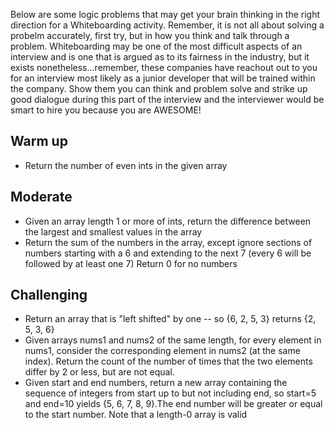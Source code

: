 
Below are some logic problems that may get your brain thinking in the right direction for a Whiteboarding activity. Remember, it is not
all about solving a probelm accurately, first try, but in how you think and talk through a problem. Whiteboarding may be one of the most
difficult aspects of an interview and is one that is argued as to its fairness in the industry, but it exists nonetheless...remember, these companies have reachout out to you for an interview most likely as a junior developer that will be trained within the company. Show
them you can think and problem solve and strike up good dialogue during this part of the interview and the interviewer would be smart to 
hire you because you are AWESOME!


## Warm up 

- Return the number of even ints in the given array

## Moderate

- Given an array length 1 or more of ints, return the difference between the largest and smallest values in the array
- Return the sum of the numbers in the array, except ignore sections of numbers starting with a 6 and extending to the next 7 
(every 6 will be followed by at least one 7) Return 0 for no numbers


## Challenging

- Return an array that is "left shifted" by one -- so {6, 2, 5, 3} returns {2, 5, 3, 6}
- Given arrays nums1 and nums2 of the same length, for every element in nums1, consider the corresponding element in nums2 
(at the same index). Return the count of the number of times that the two elements differ by 2 or less, but are not equal.
- Given start and end numbers, return a new array containing the sequence of integers from start up to but not including end,
so start=5 and end=10 yields {5, 6, 7, 8, 9}.The end number will be greater or equal to the start number. 
Note that a length-0 array is valid
